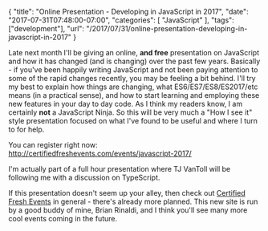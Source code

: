 {
	"title": "Online Presentation - Developing in JavaScript in 2017",
	"date": "2017-07-31T07:48:00-07:00",
	"categories": [
		"JavaScript"
	],
	"tags": ["development"],
	"url": "/2017/07/31/online-presentation-developing-in-javascript-in-2017"
}

Late next month I'll be giving an online, <strong>and free</strong> presentation on JavaScript and how it has changed (and is changing) over the past few years. Basically - if you've been happily writing JavaScript and not been paying attention to some of the rapid changes recently, you may be feeling a bit behind. I'll try my best to explain how things are changing, what ES6/ES7/ES8/ES2017/etc means (in a practical sense), and how to start learning and employing these new features in your day to day code. As I think my readers know, I am certainly <strong>not</strong> a JavaScript Ninja. So this will be very much a "How I see it" style presentation focused on what I've found to be useful and where I turn to for help.

You can register right now: http://certifiedfreshevents.com/events/javascript-2017/

I'm actually part of a full hour presentation where TJ VanToll will be following me with a discussion on TypeScript.

If this presentation doesn't seem up your alley, then check out [Certified Fresh Events](http://certifiedfreshevents.com/index.html) in general - there's already more planned. This new site is run by a good buddy of mine, Brian Rinaldi, and I think you'll see many more cool events coming in the future. 